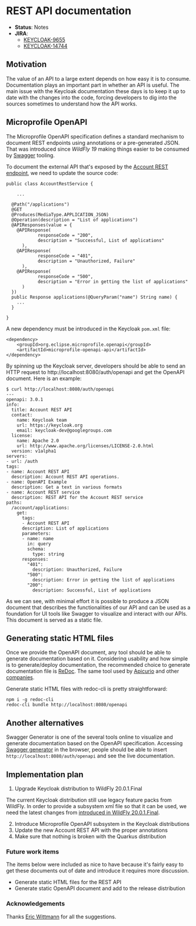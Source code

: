 # REST API documentation

* **Status**: Notes
* **JIRA**: 
  * [KEYCLOAK-9655](https://issues.jboss.org/browse/KEYCLOAK-9655)
  * [KEYCLOAK-14744](https://issues.jboss.org/browse/KEYCLOAK-14744)


## Motivation

The value of an API to a large extent depends on how easy it is to consume. Documentation plays an important part in whether an API is useful. The main issue with the Keycloak documentation these days is to keep it up to date with the changes into the code, forcing developers to dig into the sources sometimes to understand how the API works.

## Microprofile OpenAPI

The Microprofile OpenAPI specification defines a standard mechanism to document REST endpoints using annotations or a pre-generated JSON. That was introduced since *WildFly 19* making things easier to be consumed by [Swagger](https://swagger.io/) tooling. 

To document the external API that's exposed by the [Account REST endpoint](https://github.com/keycloak/keycloak/blob/9369c7cf4d2227ae8be40a6129ca21200ae16a9d/services/src/main/java/org/keycloak/services/resources/account/AccountRestService.java#L464-L517), we need to update the source code:

```
public class AccountRestService {

    ...

  @Path("/applications")
  @GET
  @Produces(MediaType.APPLICATION_JSON)
  @Operation(description = "List of applications")
  @APIResponses(value = {
  	@APIResponse(
  			responseCode = "200",
  			description = "Successful, List of applications"
      ),
  	@APIResponse(
  			responseCode = "401",
  			description = "Unauthorized, Failure"
      ),
  	@APIResponse(
  			responseCode = "500",
  			description = "Error in getting the list of applications"
      )
  })
  public Response applications(@QueryParam("name") String name) {
  	...
  }

}
```

A new dependency must be introduced in the Keycloak `pom.xml` file:

```
<dependency>
    <groupId>org.eclipse.microprofile.openapi</groupId>
    <artifactId>microprofile-openapi-api</artifactId>
</dependency>
```

By spinning up the Keycloak server, developers should be able to send an HTTP request to http://localhost:8080/auth/openapi and get the OpenAPI document. Here is an example:

```
$ curl http://localhost:8080/auth/openapi
---
openapi: 3.0.1
info:
  title: Account REST API
  contact:
    name: Keycloak team
    url: https://keycloak.org
    email: keycloak-dev@googlegroups.com
  license:
    name: Apache 2.0
    url: http://www.apache.org/licenses/LICENSE-2.0.html
  version: v1alpha1
servers:
- url: /auth
tags:
- name: Account REST API
  description: Account REST API operations.
- name: OpenAPI Example
  description: Get a text in various formats
- name: Account REST service
  description: REST API for the Account REST service
paths:
  /account/applications:
    get:
      tags:
      - Account REST API
      description: List of applications
      parameters:
      - name: name
        in: query
        schema:
          type: string
      responses:
        "401":
          description: Unauthorized, Failure
        "500":
          description: Error in getting the list of applications
        "200":
          description: Successful, List of applications
```

As we can see, with minimal effort it is possible to produce a JSON document that describes the functionalities of our API and can be used as a foundation for UI tools like Swagger to visualize and interact with our APIs. This document is served as a static file.

## Generating static HTML files

Once we provide the OpenAPI document, any tool should be able to generate documentation based on it.
Considering usability and how simple is to generate/deploy documentation, the recommended choice to generate documentation file is [ReDoc](https://github.com/Redocly/redoc#some-real-life-usages).
The same tool used by [Apicurio](https://www.apicur.io/) and other [companies](https://github.com/Redocly/redoc#some-real-life-usages).

Generate static HTML files with redoc-cli is pretty straightforward:

```
npm i -g redoc-cli
redoc-cli bundle http://localhost:8080/openapi
```

## Another alternatives 

Swagger Generator is one of the several tools online to visualize and generate documentation based on the OpenAPI specification. Accessing [Swagger generator](https://generator.swagger.io/) in the browser, people should be able to insert `http://localhost:8080/auth/openapi` and see the live documentation.

## Implementation plan

1. Upgrade Keycloak distribution to WildFly 20.0.1.Final

The current Keycloak distribution still use legacy feature packs from WildFly. In order to provide a subsystem xml file so that it can be used, we need the latest changes from [introduced in WildFly 20.0.1.Final](https://issues.redhat.com/browse/WFLY-13766).

2. Introduce Microprofile OpenAPI subsystem in the Keycloak distributions
3. Update the new Account REST API with the proper annotations
4. Make sure that nothing is broken with the Quarkus distribution

### Future work items

The items below were included as nice to have because it's fairly easy to get these documents out of date and introduce it requires more discussion.

* Generate static HTML files for the REST API
* Generate static OpenAPI document and add to the release distribution

### Acknowledgements
  
Thanks [Eric Wittmann](https://github.com/EricWittmann) for all the suggestions.